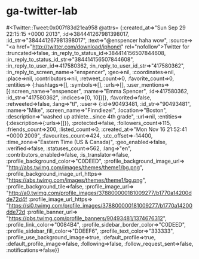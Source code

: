 ga-twitter-lab
==============

#<Twitter::Tweet:0x007f83d21ea958
 @attrs=
  {:created_at=>"Sun Sep 29 22:15:15 +0000 2013",
   :id=>384441267981398017,
   :id_str=>"384441267981398017",
   :text=>"@enspencer haha wow",
   :source=>
    "<a href=\"http://twitter.com/download/iphone\" rel=\"nofollow\">Twitter for
   :truncated=>false,
   :in_reply_to_status_id=>384414156507844608,
   :in_reply_to_status_id_str=>"384414156507844608",
   :in_reply_to_user_id=>417580362,
   :in_reply_to_user_id_str=>"417580362",
   :in_reply_to_screen_name=>"enspencer",
   :geo=>nil,
   :coordinates=>nil,
   :place=>nil,
   :contributors=>nil,
   :retweet_count=>0,
   :favorite_count=>0,
   :entities=>
    {:hashtags=>[],
     :symbols=>[],
     :urls=>[],
     :user_mentions=>
      [{:screen_name=>"enspencer",
        :name=>"Emma Spencer",
        :id=>417580362,
        :id_str=>"417580362",
        :indices=>[0, 10]}]},
   :favorited=>false,
   :retweeted=>false,
   :lang=>"tl",
   :user=>
    {:id=>90493481,
     :id_str=>"90493481",
     :name=>"Mike",
     :screen_name=>"Finndiezel",
     :location=>"Boston",
     :description=>"washed up athlete...since 4th grade",
     :url=>nil,
     :entities=>{:description=>{:urls=>[]}},
     :protected=>false,
     :followers_count=>115,
     :friends_count=>200,
     :listed_count=>0,
     :created_at=>"Mon Nov 16 21:52:41 +0000 2009",
     :favourites_count=>424,
     :utc_offset=>-14400,
     :time_zone=>"Eastern Time (US & Canada)",
     :geo_enabled=>false,
     :verified=>false,
     :statuses_count=>562,
     :lang=>"en",
     :contributors_enabled=>false,
     :is_translator=>false,
     :profile_background_color=>"C0DEED",
     :profile_background_image_url=>
      "http://abs.twimg.com/images/themes/theme1/bg.png",
     :profile_background_image_url_https=>
      "https://abs.twimg.com/images/themes/theme1/bg.png",
     :profile_background_tile=>false,
     :profile_image_url=>
      "http://a0.twimg.com/profile_images/378800000181009277/b1770a14200dde72d4f
     :profile_image_url_https=>
      "https://si0.twimg.com/profile_images/378800000181009277/b1770a14200dde72d
     :profile_banner_url=>
      "https://pbs.twimg.com/profile_banners/90493481/1374676312",
     :profile_link_color=>"0084B4",
     :profile_sidebar_border_color=>"C0DEED",
     :profile_sidebar_fill_color=>"DDEEF6",
     :profile_text_color=>"333333",
     :profile_use_background_image=>true,
     :default_profile=>true,
     :default_profile_image=>false,
     :following=>false,
     :follow_request_sent=>false,
     :notifications=>false}}